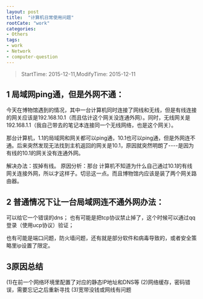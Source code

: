 ```yaml
---
layout: post
title:  "计算机日常使用问题"
rootCate: "work"
categories:
- Others
tags:
- work
- Network
- computer-question
---
```


> StartTime: 2015-12-11,ModifyTime: 2015-12-11
<!---more--->

## 1 局域网ping通，但是外网不通：
今天在博物馆遇到的情况，其中一台计算机同时连接了网线和无线，但是有线连接的网关应该是192.168.10.1（而且估计这个网关没连通外网）。同时，无线网关是192.168.1.1（我自己带去的笔记本连接同一个无线网络，也是这个网关）。

那台计算机，1.1的局域网和网关都可以ping通，10.1也可以ping通，但是外网连不通。后来突然发现无法找到主机返回的网关是10.1，原因就突然明朗了----是因为有线的10.1的网关没有连通外网。

解决办法：拔掉有线。
原因分析：那台 计算机不知道为什么自己通过10.1的有线网关连接外网，所以才这样子。切忌这一点。而且博物馆内应该是装了两个网关路由器。

## 2 普通情况下让一台局域网连不通外网办法：
可以给它一个错误的dns；
也有可能是把tcp协议禁止掉了，这个时候可以通过qq登录（使用ucp协议）验证；

也有可能是端口问题，防火墙问题，还有就是部分软件和病毒导致的，或者安全策略里ip设置了限定。

## 3原因总结
(1)在前一个网络环境里配置了对应的静态IP地址和DNS等
(2)网络缓存，密码错误，需要忘记之后重新寻找
(3)宽带没钱或网线有问题
